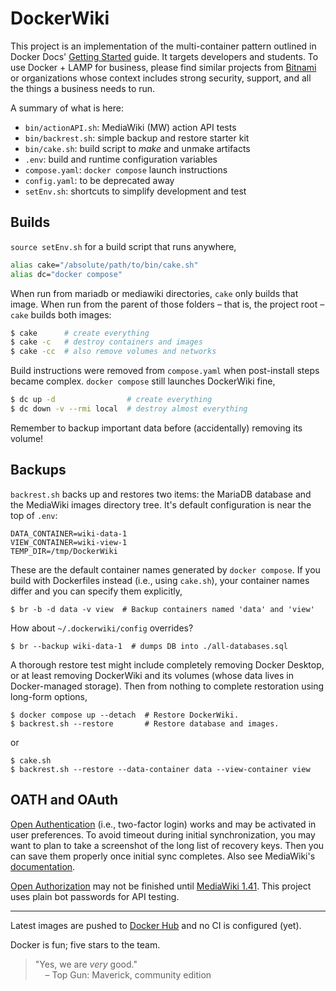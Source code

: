 # DockerWiki

This project is an implementation of the multi-container pattern outlined
in Docker Docs'
[Getting Started](https://docs.docker.com/get-started/07_multi_container/)
guide.
It targets developers and students.
To use Docker + LAMP for business, please find similar projects
from [Bitnami](https://hub.docker.com/r/bitnami/mediawiki) or organizations
whose context includes strong security, support, and all the things a
business needs to run.

A summary of what is here:

- `bin/actionAPI.sh`: MediaWiki (MW) action API tests
- `bin/backrest.sh`: simple backup and restore starter kit
- `bin/cake.sh`: build script to *make* and unmake artifacts
- `.env`: build and runtime configuration variables
- `compose.yaml`: `docker compose` launch instructions
- `config.yaml`: to be deprecated away
- `setEnv.sh`: shortcuts to simplify development and test

## Builds

`source setEnv.sh` for a build script that runs anywhere,
```bash
alias cake="/absolute/path/to/bin/cake.sh"
alias dc="docker compose"
```
When run from mariadb or mediawiki directories, `cake` only builds that image.
When run from the parent of those folders &ndash; that is, the project root
&ndash; `cake` builds both images:
```bash
$ cake      # create everything
$ cake -c   # destroy containers and images
$ cake -cc  # also remove volumes and networks
```
Build instructions were removed from `compose.yaml` when post-install steps
became complex. `docker compose` still launches DockerWiki fine,
```bash
$ dc up -d                # create everything
$ dc down -v --rmi local  # destroy almost everything
```
Remember to backup important data before (accidentally) removing its volume!

## Backups

`backrest.sh` backs up and restores two items: the MariaDB database and the MediaWiki images directory tree. It's default configuration is near the top of `.env`:
```
DATA_CONTAINER=wiki-data-1
VIEW_CONTAINER=wiki-view-1
TEMP_DIR=/tmp/DockerWiki
```
These are the default container names generated by `docker compose`. If you build with Dockerfiles instead (i.e., using `cake.sh`), your container names differ and you can specify them explicitly,
```
$ br -b -d data -v view  # Backup containers named 'data' and 'view'
```
How about `~/.dockerwiki/config` overrides?
```
$ br --backup wiki-data-1  # dumps DB into ./all-databases.sql
```
A thorough restore test might include completely removing Docker Desktop,
or at least removing DockerWiki and its volumes (whose data lives in
Docker-managed storage). Then from nothing to complete restoration
using long-form options,
```
$ docker compose up --detach  # Restore DockerWiki.
$ backrest.sh --restore       # Restore database and images.
```
or
```
$ cake.sh
$ backrest.sh --restore --data-container data --view-container view
```

## OATH and OAuth

[Open Authentication](https://en.wikipedia.org/wiki/Initiative_for_Open_Authentication)
(i.e., two-factor login) works and may be activated in user preferences.
To avoid timeout during initial synchronization, you may want to plan to
take a screenshot of the long list of recovery keys. Then you can save them
properly once initial sync completes. Also see MediaWiki's
[documentation](https://www.mediawiki.org/wiki/Extension:OATHAuth).

[Open Authorization](https://en.wikipedia.org/wiki/OAuth) may not be
finished until [MediaWiki 1.41](https://www.mediawiki.org/wiki/Extension:OAuth).
This project uses plain bot passwords for API testing.

---

Latest images are pushed to [Docker Hub](https://hub.docker.com/u/idave2) and no CI is configured (yet).

Docker is fun; five stars to the team.

> "Yes, we are *very* good."<br/>
> &nbsp;&nbsp;&nbsp; – Top Gun: Maverick, community edition
